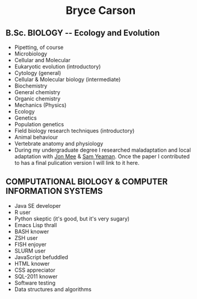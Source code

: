 <h1 align="center">Bryce Carson</h1>

## B.Sc. BIOLOGY -- Ecology and Evolution
- Pipetting, of course
- Microbiology
- Cellular and Molecular
- Eukaryotic evolution (introductory)
- Cytology (general)
- Cellular & Molecular biology (intermediate)
- Biochemistry
- General chemistry
- Organic chemistry
- Mechanics (Physics)
- Ecology
- Genetics
- Population genetics
- Field biology research techniques (introductory)
- Animal behaviour
- Vertebrate anatomy and physiology
- During my undergraduate degree I researched maladaptation and local adaptation with [Jon Mee](https://orcid.org/0000-0003-0688-1390) & [Sam Yeaman](https://orcid.org/0000-0002-1706-8699). Once the paper I contributed to has a final pulication version I will link to it here.

## COMPUTATIONAL BIOLOGY & COMPUTER INFORMATION SYSTEMS
- Java SE developer
- R user
- Python skeptic (it's good, but it's very sugary)
- Emacs Lisp thrall
- BASH knower
- ZSH user
- FISH enjoyer
- SLURM user
- JavaScript befuddled
- HTML knower
- CSS appreciator
- SQL-2011 knower
- Software testing
- Data structures and algorithms
